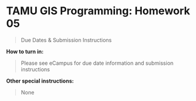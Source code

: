 # TAMU GIS Programming: Homework 05
> Due Dates & Submission Instructions

**How to turn in:**
> Please see eCampus for due date information and submission instructions


**Other special instructions:**
> None

